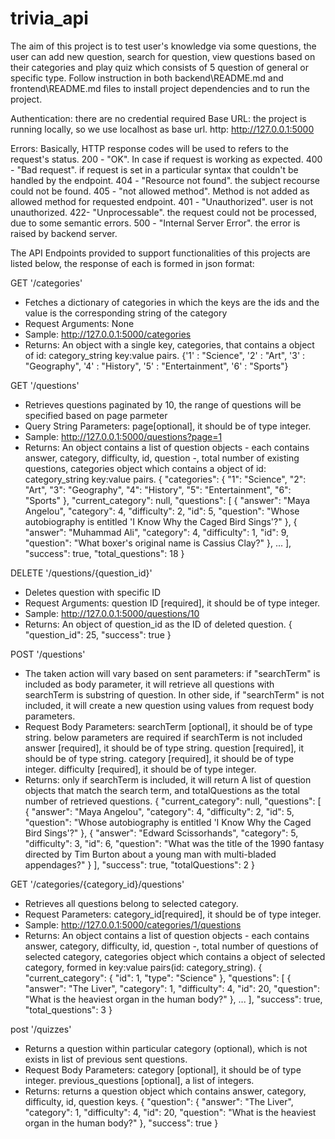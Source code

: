 # trivia_api

The aim of this project is to test user's knowledge via some questions, the user can add new question, search for question, view questions based on their categories and play quiz which consists of 5 question of general or specific type. Follow instruction in both backend\README.md and frontend\README.md files to install project dependencies and to run the project.

Authentication: there are no credential required
Base URL: the project is running locally, so we use localhost as base url. http: http://127.0.0.1:5000

Errors: 
Basically, HTTP response codes will be used to refers to the request's status.
200 - "OK". In case if request is working as expected.
400 - "Bad request". if request is set in a particular syntax that couldn't be handled by the endpoint.
404 - "Resource not found". the subject recourse could not be found.
405 - "not allowed method". Method is not added as allowed method for requested endpoint.
401 - "Unauthorized". user is not unauthorized.
422- "Unprocessable". the request could not be processed, due to some semantic errors.
500 - "Internal Server Error". the error is raised by backend server.


The API Endpoints provided to support functionalities of this projects are listed below, the response of each is formed in json format:

GET '/categories'
- Fetches a dictionary of categories in which the keys are the ids and the value is the corresponding string of the category
- Request Arguments: None
- Sample: http://127.0.0.1:5000/categories
- Returns: An object with a single key, categories, that contains a object of id: category_string key:value pairs. 
{'1' : "Science",
'2' : "Art",
'3' : "Geography",
'4' : "History",
'5' : "Entertainment",
'6' : "Sports"}

GET '/questions'
- Retrieves questions paginated by 10, the range of questions will be specified based on page parmeter
- Query String Parameters: 
    page[optional], it should be of type integer.
- Sample: http://127.0.0.1:5000/questions?page=1
- Returns: An object contains a list of question objects - each contains answer, category, difficulty, id, question -, total number of existing questions, categories object which contains a object of id: category_string key:value pairs.
{
  "categories": {
    "1": "Science", 
    "2": "Art", 
    "3": "Geography", 
    "4": "History", 
    "5": "Entertainment", 
    "6": "Sports"
  }, 
  "current_category": null, 
  "questions": [
    {
      "answer": "Maya Angelou", 
      "category": 4, 
      "difficulty": 2, 
      "id": 5, 
      "question": "Whose autobiography is entitled 'I Know Why the Caged Bird Sings'?"
    }, 
    {
      "answer": "Muhammad Ali", 
      "category": 4, 
      "difficulty": 1, 
      "id": 9, 
      "question": "What boxer's original name is Cassius Clay?"
    }, 
    ...
  ], 
  "success": true, 
  "total_questions": 18
}

DELETE '/questions/{question_id}'
- Deletes question with specific ID
- Request Arguments: 
    question ID [required], it should be of type integer.
- Sample: http://127.0.0.1:5000/questions/10
- Returns: An object of question_id as the ID of deleted question.
{
  "question_id": 25, 
  "success": true
}


POST '/questions'
- The taken action will vary based on sent parameters: if "searchTerm" is included as body parameter, it will retrieve all questions with searchTerm is substring of question. In other side, if "searchTerm" is not included, it will create a new question using values from request body parameters. 
- Request Body Parameters: 
    searchTerm [optional], it should be of type string.
    below parameters are required if searchTerm is not included
    answer [required], it should be of type string.
    question [required], it should be of type string.
    category [required], it should be of type integer.
    difficulty [required], it should be of type integer.
- Returns: only if searchTerm is included, it will return A list of question objects that match the search term, and totalQuestions as the total number of retrieved questions.
{
  "current_category": null, 
  "questions": [
    {
      "answer": "Maya Angelou", 
      "category": 4, 
      "difficulty": 2, 
      "id": 5, 
      "question": "Whose autobiography is entitled 'I Know Why the Caged Bird Sings'?"
    }, 
    {
      "answer": "Edward Scissorhands", 
      "category": 5, 
      "difficulty": 3, 
      "id": 6, 
      "question": "What was the title of the 1990 fantasy directed by Tim Burton about a young man with multi-bladed appendages?"
    }
  ], 
  "success": true, 
  "totalQuestions": 2
}

GET '/categories/{category_id}/questions'
- Retrieves all questions belong to selected category.
- Request Parameters: 
    category_id[required], it should be of type integer.
- Sample: http://127.0.0.1:5000/categories/1/questions
- Returns: An object contains a list of question objects - each contains answer, category, difficulty, id, question -, total number of questions of selected category, categories object which contains a object of selected category, formed in key:value pairs(id: category_string).
{
  "current_category": {
    "id": 1, 
    "type": "Science"
  }, 
  "questions": [
    {
      "answer": "The Liver", 
      "category": 1, 
      "difficulty": 4, 
      "id": 20, 
      "question": "What is the heaviest organ in the human body?"
    }, 
    ...
  ], 
  "success": true, 
  "total_questions": 3
}

post '/quizzes'
- Returns a question within particular category (optional), which is not exists in list of previous sent questions.
- Request Body Parameters: 
    category [optional], it should be of type integer.
    previous_questions [optional], a list of integers.
- Returns: returns a question object which contains answer, category, difficulty, id, question keys.
{
  "question": {
    "answer": "The Liver", 
    "category": 1, 
    "difficulty": 4, 
    "id": 20, 
    "question": "What is the heaviest organ in the human body?"
  }, 
  "success": true
}




